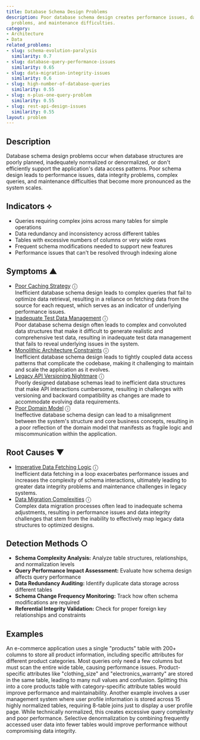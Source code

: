 ```yaml
---
title: Database Schema Design Problems
description: Poor database schema design creates performance issues, data integrity
  problems, and maintenance difficulties.
category:
- Architecture
- Data
related_problems:
- slug: schema-evolution-paralysis
  similarity: 0.7
- slug: database-query-performance-issues
  similarity: 0.65
- slug: data-migration-integrity-issues
  similarity: 0.6
- slug: high-number-of-database-queries
  similarity: 0.55
- slug: n-plus-one-query-problem
  similarity: 0.55
- slug: rest-api-design-issues
  similarity: 0.55
layout: problem
---
```


## Description

Database schema design problems occur when database structures are poorly planned, inadequately normalized or denormalized, or don't efficiently support the application's data access patterns. Poor schema design leads to performance issues, data integrity problems, complex queries, and maintenance difficulties that become more pronounced as the system scales.

## Indicators ⟡

- Queries requiring complex joins across many tables for simple operations
- Data redundancy and inconsistency across different tables
- Tables with excessive numbers of columns or very wide rows
- Frequent schema modifications needed to support new features
- Performance issues that can't be resolved through indexing alone

## Symptoms ▲
- [Poor Caching Strategy](poor-caching-strategy.md) <span class="info-tooltip" title="Confidence: 0.407, Strength: 0.817">ⓘ</span>
<br/>  Inefficient database schema design leads to complex queries that fail to optimize data retrieval, resulting in a reliance on fetching data from the source for each request, which serves as an indicator of underlying performance issues.
- [Inadequate Test Data Management](inadequate-test-data-management.md) <span class="info-tooltip" title="Confidence: 0.371, Strength: 0.879">ⓘ</span>
<br/>  Poor database schema design often leads to complex and convoluted data structures that make it difficult to generate realistic and comprehensive test data, resulting in inadequate test data management that fails to reveal underlying issues in the system.
- [Monolithic Architecture Constraints](monolithic-architecture-constraints.md) <span class="info-tooltip" title="Confidence: 0.340, Strength: 0.724">ⓘ</span>
<br/>  Inefficient database schema design leads to tightly coupled data access patterns that complicate the codebase, making it challenging to maintain and scale the application as it evolves.
- [Legacy API Versioning Nightmare](legacy-api-versioning-nightmare.md) <span class="info-tooltip" title="Confidence: 0.322, Strength: 0.785">ⓘ</span>
<br/>  Poorly designed database schemas lead to inefficient data structures that make API interactions cumbersome, resulting in challenges with versioning and backward compatibility as changes are made to accommodate evolving data requirements.
- [Poor Domain Model](poor-domain-model.md) <span class="info-tooltip" title="Confidence: 0.316, Strength: 0.871">ⓘ</span>
<br/>  Ineffective database schema design can lead to a misalignment between the system's structure and core business concepts, resulting in a poor reflection of the domain model that manifests as fragile logic and miscommunication within the application.

## Root Causes ▼
- [Imperative Data Fetching Logic](imperative-data-fetching-logic.md) <span class="info-tooltip" title="Confidence: 0.308, Strength: 0.887">ⓘ</span>
<br/>  Inefficient data fetching in a loop exacerbates performance issues and increases the complexity of schema interactions, ultimately leading to greater data integrity problems and maintenance challenges in legacy systems.
- [Data Migration Complexities](data-migration-complexities.md) <span class="info-tooltip" title="Confidence: 0.301, Strength: 0.935">ⓘ</span>
<br/>  Complex data migration processes often lead to inadequate schema adjustments, resulting in performance issues and data integrity challenges that stem from the inability to effectively map legacy data structures to optimized designs.

## Detection Methods ○

- **Schema Complexity Analysis:** Analyze table structures, relationships, and normalization levels
- **Query Performance Impact Assessment:** Evaluate how schema design affects query performance
- **Data Redundancy Auditing:** Identify duplicate data storage across different tables
- **Schema Change Frequency Monitoring:** Track how often schema modifications are required
- **Referential Integrity Validation:** Check for proper foreign key relationships and constraints

## Examples

An e-commerce application uses a single "products" table with 200+ columns to store all product information, including specific attributes for different product categories. Most queries only need a few columns but must scan the entire wide table, causing performance issues. Product-specific attributes like "clothing_size" and "electronics_warranty" are stored in the same table, leading to many null values and confusion. Splitting this into a core products table with category-specific attribute tables would improve performance and maintainability. Another example involves a user management system where user profile information is stored across 15 highly normalized tables, requiring 8-table joins just to display a user profile page. While technically normalized, this creates excessive query complexity and poor performance. Selective denormalization by combining frequently accessed user data into fewer tables would improve performance without compromising data integrity.
